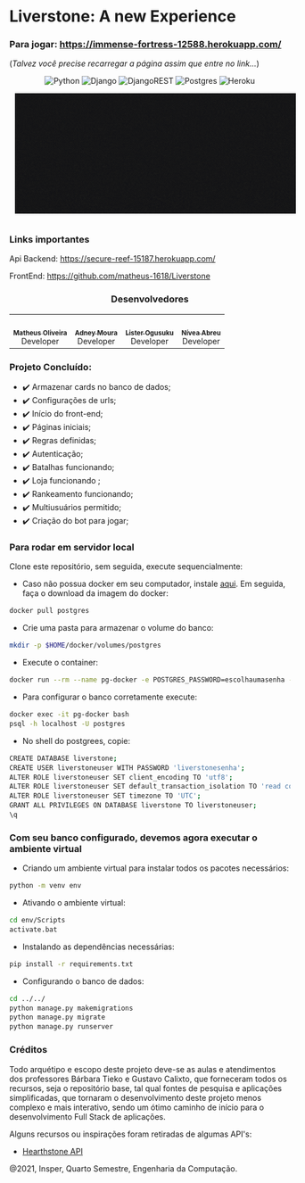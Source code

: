 # Liverstone: A new Experience
### Para jogar: https://immense-fortress-12588.herokuapp.com/


(_Talvez você precise recarregar a página assim que entre no link..._)
<div align="center" style="max-width:68rem;"> 

![Python](https://img.shields.io/badge/python-3670A0?style=for-the-badge&logo=python&logoColor=ffdd54)
![Django](https://img.shields.io/badge/django-%23092E20.svg?style=for-the-badge&logo=django&logoColor=white)
![DjangoREST](https://img.shields.io/badge/DJANGO-REST-ff1709?style=for-the-badge&logo=django&logoColor=white&color=ff1709&labelColor=gray)
![Postgres](https://img.shields.io/badge/postgres-%23316192.svg?style=for-the-badge&logo=postgresql&logoColor=white)
![Heroku](https://img.shields.io/badge/heroku-%23430098.svg?style=for-the-badge&logo=heroku&logoColor=white)

</div>

<center><img src="Liverstpne.gif" width=600 style="float: center; margin: 0px 0px 10px 10px"></center>

### Links importantes

Api Backend: https://secure-reef-15187.herokuapp.com/

FrontEnd: https://github.com/matheus-1618/Liverstone

<div align="center" style="max-width:68rem;">

### Desenvolvedores
<table align="center">
  <tr align="center">
    <td align="center"><a href="https://github.com/matheus-1618"><img style="border-radius: 50%;" src="https://avatars.githubusercontent.com/matheus-1618" width="100px;" alt=""/><br /><sub><b>Matheus Oliveira</b></sub></a><br /><a href="https://github.com/matheus-1618" title="Matheus Oliveira"></a>Developer</td>
   <td align="center"><a href="https://github.com/Adneycm"><img style="border-radius: 50%;" src="https://avatars.githubusercontent.com/Adneycm" width="100px;" alt=""/><br /><sub><b>Adney Moura</b></sub></a><br /><a href="https://github.com/Adneycm" title="Adney Moura"></a>Developer</td>
   <td align="center"><a href="https://github.com/listerogusuku"><img style="border-radius: 50%;" src="https://avatars.githubusercontent.com/listerogusuku" width="100px;" alt=""/><br /><sub><b>Lister Ogusuku</b></sub></a><br /><a href="https://github.com/listerogusuku" title="Lister Ogusuku"></a>Developer</td>
   <td align="center"><a href="https://github.com/RicardoMourao-py"><img style="border-radius: 50%;" src="https://avatars.githubusercontent.com/niveaabreu" width="100px;" alt=""/><br /><sub><b>Nívea Abreu</b></sub></a><br /><a href="https://github.com/niveaabreu" title="Ricardo Mourão"></a>Developer</td>
  </tr>
</table>
</div>


### Projeto Concluído:
- :heavy_check_mark: Armazenar cards no banco de dados;
- :heavy_check_mark: Configurações de urls;
- :heavy_check_mark: Início do front-end;
- :heavy_check_mark: Páginas iniciais;
- :heavy_check_mark: Regras definidas;
- :heavy_check_mark: Autenticação;
- :heavy_check_mark: Batalhas funcionando;
- :heavy_check_mark: Loja funcionando ;
- :heavy_check_mark: Rankeamento funcionando;
- :heavy_check_mark: Multiusuários permitido;
- :heavy_check_mark: Criação do bot para jogar;

### Para rodar em servidor local 

Clone este repositório, sem seguida, execute sequencialmente:

- Caso não possua docker em seu computador, instale [aqui](https://docs.docker.com/get-docker/). Em seguida, faça o download da imagem do docker:
```bash
docker pull postgres
```
- Crie uma pasta para armazenar o volume do banco:
```bash
mkdir -p $HOME/docker/volumes/postgres
```

- Execute o container:
```bash
docker run --rm --name pg-docker -e POSTGRES_PASSWORD=escolhaumasenha -d -p 5432:5432 -v $HOME/docker/volumes/postgres:/var/lib/postgresql/data postgres
```

- Para configurar o banco corretamente execute:
```bash
docker exec -it pg-docker bash
psql -h localhost -U postgres
```

- No shell do postgrees, copie:
```bash
CREATE DATABASE liverstone;
CREATE USER liverstoneuser WITH PASSWORD 'liverstonesenha';
ALTER ROLE liverstoneuser SET client_encoding TO 'utf8';
ALTER ROLE liverstoneuser SET default_transaction_isolation TO 'read committed';
ALTER ROLE liverstoneuser SET timezone TO 'UTC';
GRANT ALL PRIVILEGES ON DATABASE liverstone TO liverstoneuser;
\q
```

### Com seu banco configurado, devemos agora executar o ambiente virtual



- Criando um ambiente virtual para instalar todos os pacotes necessários:
```bash
python -m venv env
```

- Ativando o ambiente virtual:
```bash
cd env/Scripts
activate.bat
```

- Instalando as dependências necessárias:
```bash
pip install -r requirements.txt
```

- Configurando o banco de dados:
```bash
cd ../../
python manage.py makemigrations
python manage.py migrate
python manage.py runserver
```
### Créditos
Todo arquétipo e escopo deste projeto deve-se as aulas e atendimentos dos professores Bárbara Tieko e Gustavo Calixto, que forneceram todos os recursos, seja o repositório base, tal qual fontes de pesquisa e aplicações simplificadas, que tornaram o desenvolvimento deste projeto menos complexo e mais interativo, sendo um ótimo caminho de início para o desenvolvimento Full Stack de aplicações.

Alguns recursos ou inspirações foram retiradas de algumas API's:
- [Hearthstone API](https://rapidapi.com/omgvamp/api/hearthstone/)

@2021, Insper, Quarto Semestre, Engenharia da Computação.
